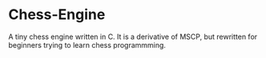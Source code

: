 Chess-Engine
============

A tiny chess engine written in C.
It is a derivative of MSCP, but rewritten for beginners trying to learn chess programmming.
